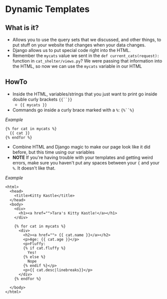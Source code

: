 # Dynamic Templates #

## What is it? ##

- Allows you to use the query sets that we discussed, and other things, to put stuff on your website that changes when your data changes.
- Django allows us to put special code right into the HTML.
- Remember the `mycats` value we sent in the `def current_cats(request):` function in `cat_shelter/views.py`?  We were passing that information into the HTML, so now we can use the `mycats` variable in our HTML

## HowTo ##

- Inside the HTML, variables/strings that you just want to print go inside double curly brackets `{{``}}`
  - `{{ mycats }}`
- Commands go inside a curly brace marked with a `%`: `{%``%}`

*Example*

    {% for cat in mycats %}
      {{ cat }}
    {% endfor %}

- Combine HTML and Django magic to make our page look like it did before, but this time using our variables
- **NOTE** If you're having trouble with your templates and getting weird errors, make sure you haven't put any spaces between your `{` and your `%`.  It doesn't like that.

*Example*

    <html>
      <head>
        <title>Kitty Kastle</title>
      </head>
      <body>
        <div>
          <h1><a href="">Tara's Kitty Kastle!</a></h1>
        </div>
        
        {% for cat in mycats %}
          <div>
            <h2><a href=""> {{ cat.name }}</a></h2>
            <p>Age: {{ cat.age }}</p>
            <p>Fluffy: 
            {% if cat.fluffy %}
              Yes!
            {% else %}
              Nope
            {% endif %}</p>
            <p>{{ cat.desc|linebreaks}}</p>
          </div>
        {% endfor %}
        
      </body>
    </html>
